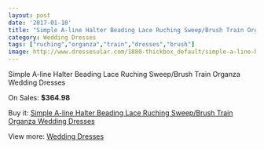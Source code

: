 ```yaml
---
layout: post
date: '2017-01-10'
title: "Simple A-line Halter Beading Lace Ruching Sweep/Brush Train Organza Wedding Dresses"
category: Wedding Dresses
tags: ["ruching","organza","train","dresses","brush"]
image: http://www.dressesular.com/1880-thickbox_default/simple-a-line-halter-beading-lace-ruching-sweep-brush-train-organza-wedding-dresses.jpg
---
```

Simple A-line Halter Beading Lace Ruching Sweep/Brush Train Organza Wedding Dresses

On Sales: **$364.98**
<a href="https://www.dressesular.com/wedding-dresses/696-simple-a-line-halter-beading-lace-ruching-sweep-brush-train-organza-wedding-dresses.html"><amp-img layout="responsive" width="600" height="600" src="//www.dressesular.com/1880-thickbox_default/simple-a-line-halter-beading-lace-ruching-sweep-brush-train-organza-wedding-dresses.jpg" alt="Simple A-line Halter Beading Lace Ruching Sweep/Brush Train Organza Wedding Dresses 0" /></a>
<a href="https://www.dressesular.com/wedding-dresses/696-simple-a-line-halter-beading-lace-ruching-sweep-brush-train-organza-wedding-dresses.html"><amp-img layout="responsive" width="600" height="600" src="//www.dressesular.com/1881-thickbox_default/simple-a-line-halter-beading-lace-ruching-sweep-brush-train-organza-wedding-dresses.jpg" alt="Simple A-line Halter Beading Lace Ruching Sweep/Brush Train Organza Wedding Dresses 1" /></a>

Buy it: [Simple A-line Halter Beading Lace Ruching Sweep/Brush Train Organza Wedding Dresses](https://www.dressesular.com/wedding-dresses/696-simple-a-line-halter-beading-lace-ruching-sweep-brush-train-organza-wedding-dresses.html "Simple A-line Halter Beading Lace Ruching Sweep/Brush Train Organza Wedding Dresses")

View more: [Wedding Dresses](https://www.dressesular.com/3-wedding-dresses "Wedding Dresses")
